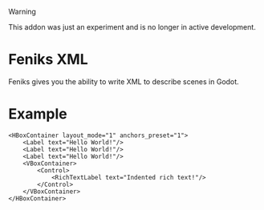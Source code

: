> [!WARNING]  
> This addon was just an experiment and is no longer in active development.

# Feniks XML
Feniks gives you the ability to write XML to describe scenes in Godot.

# Example
```
<HBoxContainer layout_mode="1" anchors_preset="1">
	<Label text="Hello World!"/>
	<Label text="Hello World!"/>
	<Label text="Hello World!"/>
	<VBoxContainer>
		<Control>
			<RichTextLabel text="Indented rich text!"/>
		</Control>
	</VBoxContainer>
</HBoxContainer>
```
